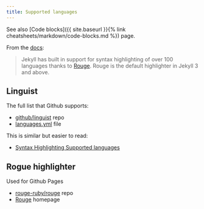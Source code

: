 ```yaml
---
title: Supported languages
---
```


See also [Code blocks]({{ site.baseurl }}{% link cheatsheets/markdown/code-blocks.md %}) page.

From the [docs](https://jekyllrb.com/docs/liquid/tags/):

> Jekyll has built in support for syntax highlighting of over 100 languages thanks to [Rouge](http://rouge.jneen.net/). Rouge is the default highlighter in Jekyll 3 and above.


## Linguist

The full list that Github supports:

- [github/linguist](https://github.com/github/linguist) repo
- [languages.yml](https://github.com/github/linguist/blob/master/lib/linguist/languages.yml) file

This is similar but easier to read:

- [Syntax Highlighting Supported languages](https://github.com/HappenApps/Quiver/wiki/Syntax-Highlighting-Supported-Languages)


## Rogue highlighter

Used for Github Pages

- [rouge-ruby/rouge](https://github.com/rouge-ruby/rouge) repo
- [Rouge](http://rouge.jneen.net/) homepage
